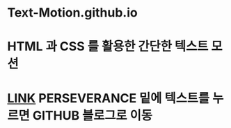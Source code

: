 # Text-Motion.github.io
# HTML 과 CSS 를 활용한 간단한 텍스트 모션
# [LINK](https://lgnlogan.github.io/Text-Motion.github.io/)  PERSEVERANCE 밑에 텍스트를 누르면 GITHUB 블로그로 이동
